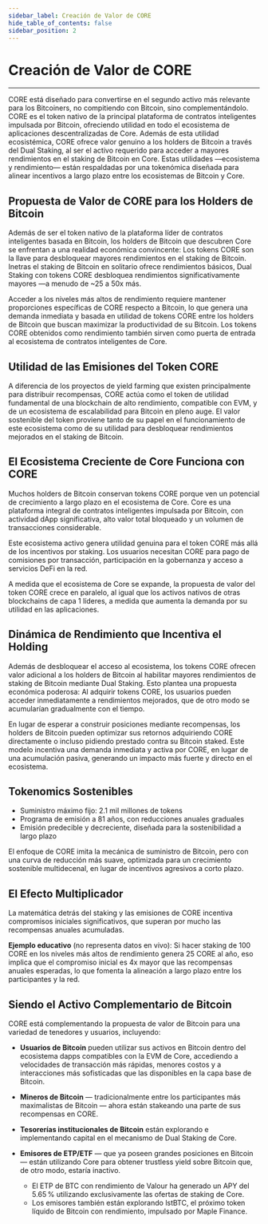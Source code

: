 ```yaml
---
sidebar_label: Creación de Valor de CORE
hide_table_of_contents: false
sidebar_position: 2
---
```


# Creación de Valor de CORE

---

CORE está diseñado para convertirse en el segundo activo más relevante para los Bitcoiners, no compitiendo con Bitcoin, sino complementándolo. CORE es el token nativo de la principal plataforma de contratos inteligentes impulsada por Bitcoin, ofreciendo utilidad en todo el ecosistema de aplicaciones descentralizadas de Core. Además de esta utilidad ecosistémica, CORE ofrece valor genuino a los holders de Bitcoin a través del Dual Staking, al ser el activo requerido para acceder a mayores rendimientos en el staking de Bitcoin en Core. Estas utilidades —ecosistema y rendimiento— están respaldadas por una tokenómica diseñada para alinear incentivos a largo plazo entre los ecosistemas de Bitcoin y Core.

## Propuesta de Valor de CORE para los Holders de Bitcoin

Además de ser el token nativo de la plataforma líder de contratos inteligentes basada en Bitcoin, los holders de Bitcoin que descubren Core se enfrentan a una realidad económica convincente: Los tokens CORE son la llave para desbloquear mayores rendimientos en el staking de Bitcoin. Inetras el staking de Bitcoin en solitario ofrece rendimientos básicos, Dual Staking con tokens CORE desbloquea rendimientos significativamente mayores —a menudo de ~25 a 50x más.

Acceder a los niveles más altos de rendimiento requiere mantener proporciones específicas de CORE respecto a Bitcoin, lo que genera una demanda inmediata y basada en utilidad de tokens CORE entre los holders de Bitcoin que buscan maximizar la productividad de su Bitcoin. Los tokens CORE obtenidos como rendimiento también sirven como puerta de entrada al ecosistema de contratos inteligentes de Core.

## Utilidad de las Emisiones del Token CORE

A diferencia de los proyectos de yield farming que existen principalmente para distribuir recompensas, CORE actúa como el token de utilidad fundamental de una blockchain de alto rendimiento, compatible con EVM, y de un ecosistema de escalabilidad para Bitcoin en pleno auge. El valor sostenible del token proviene tanto de su papel en el funcionamiento de este ecosistema como de su utilidad para desbloquear rendimientos mejorados en el staking de Bitcoin.

## El Ecosistema Creciente de Core Funciona con CORE

Muchos holders de Bitcoin conservan tokens CORE porque ven un potencial de crecimiento a largo plazo en el ecosistema de Core. Core es una plataforma integral de contratos inteligentes impulsada por Bitcoin, con actividad dApp significativa, alto valor total bloqueado y un volumen de transacciones considerable.

Este ecosistema activo genera utilidad genuina para el token CORE más allá de los incentivos por staking. Los usuarios necesitan CORE para pago de comisiones por transacción, participación en la gobernanza y acceso a servicios DeFi en la red.

A medida que el ecosistema de Core se expande, la propuesta de valor del token CORE crece en paralelo, al igual que los activos nativos de otras blockchains de capa 1 líderes, a medida que aumenta la demanda por su utilidad en las aplicaciones.

## Dinámica de Rendimiento que Incentiva el Holding

Además de desbloquear el acceso al ecosistema, los tokens CORE ofrecen valor adicional a los holders de Bitcoin al habilitar mayores rendimientos de staking de Bitcoin mediante Dual Staking. Esto plantea una propuesta económica poderosa: Al adquirir tokens CORE, los usuarios pueden acceder inmediatamente a rendimientos mejorados, que de otro modo se acumularían gradualmente con el tiempo.

En lugar de esperar a construir posiciones mediante recompensas, los holders de Bitcoin pueden optimizar sus retornos adquiriendo CORE directamente o incluso pidiendo prestado contra su Bitcoin staked. Este modelo incentiva una demanda inmediata y activa por CORE, en lugar de una acumulación pasiva, generando un impacto más fuerte y directo en el ecosistema.

## Tokenomics Sostenibles

- Suministro máximo fijo: 2.1 mil millones de tokens
- Programa de emisión a 81 años, con reducciones anuales graduales
- Emisión predecible y decreciente, diseñada para la sostenibilidad a largo plazo

El enfoque de CORE imita la mecánica de suministro de Bitcoin, pero con una curva de reducción más suave, optimizada para un crecimiento sostenible multidecenal, en lugar de incentivos agresivos a corto plazo.

## El Efecto Multiplicador

La matemática detrás del staking y las emisiones de CORE incentiva compromisos iniciales significativos, que superan por mucho las recompensas anuales acumuladas.

**Ejemplo educativo** (no representa datos en vivo):
Si hacer staking de 100 CORE en los niveles más altos de rendimiento genera 25 CORE al año, eso implica que el compromiso inicial es 4x mayor que las recompensas anuales esperadas, lo que fomenta la alineación a largo plazo entre los participantes y la red.

## Siendo el Activo Complementario de Bitcoin

CORE está complementando la propuesta de valor de Bitcoin para una variedad de tenedores y usuarios, incluyendo:

- **Usuarios de Bitcoin** pueden utilizar sus activos en Bitcoin dentro del ecosistema dapps compatibles con la EVM de Core, accediendo a velocidades de transacción más rápidas, menores costos y a interacciones más sofisticadas que las disponibles en la capa base de Bitcoin.

- **Mineros de Bitcoin** — tradicionalmente entre los participantes más maximalistas de Bitcoin — ahora están stakeando una parte de sus recompensas en CORE.

- **Tesorerías institucionales de Bitcoin** están explorando e implementando capital en el mecanismo de Dual Staking de Core.

- **Emisores de ETP/ETF** — que ya poseen grandes posiciones en Bitcoin — están utilizando Core para obtener trustless yield sobre Bitcoin que, de otro modo, estaría inactivo.
  - El ETP de BTC con rendimiento de Valour ha generado un APY del 5.65 % utilizando exclusivamente las ofertas de staking de Core.
  - Los emisores también están explorando lstBTC, el próximo token líquido de Bitcoin con rendimiento, impulsado por Maple Finance.
